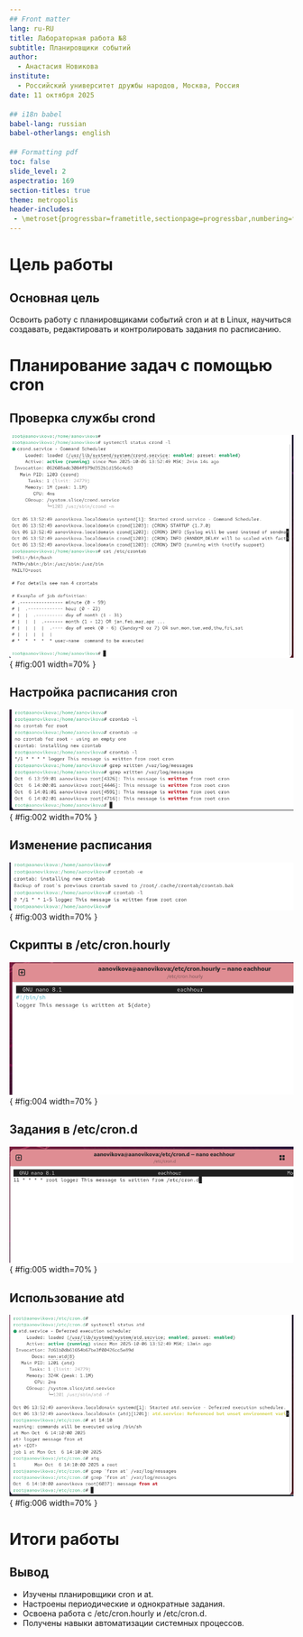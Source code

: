 ```yaml
---
## Front matter
lang: ru-RU
title: Лабораторная работа №8
subtitle: Планировщики событий
author:
  - Анастасия Новикова
institute:
  - Российский университет дружбы народов, Москва, Россия
date: 11 октября 2025

## i18n babel
babel-lang: russian
babel-otherlangs: english

## Formatting pdf
toc: false
slide_level: 2
aspectratio: 169
section-titles: true
theme: metropolis
header-includes:
 - \metroset{progressbar=frametitle,sectionpage=progressbar,numbering=fraction}
---
```


# Цель работы

## Основная цель

Освоить работу с планировщиками событий cron и at в Linux, научиться создавать, редактировать и контролировать задания по расписанию.

# Планирование задач с помощью cron

## Проверка службы crond

![Статус службы crond](image/Screenshot_1.png){ #fig:001 width=70% }

## Настройка расписания cron

![Создание задания cron](image/Screenshot_2.png){ #fig:002 width=70% }

## Изменение расписания

![Редактирование расписания root cron](image/Screenshot_3.png){ #fig:003 width=70% }

## Скрипты в /etc/cron.hourly

![Создание скрипта eachhour](image/Screenshot_4.png){ #fig:004 width=70% }

## Задания в /etc/cron.d

![Создание задания в /etc/cron.d](image/Screenshot_5.png){ #fig:005 width=70% }

## Использование atd

![Проверка статуса службы atd](image/Screenshot_6.png){ #fig:006 width=70% }

# Итоги работы

## Вывод

- Изучены планировщики cron и at.  
- Настроены периодические и однократные задания.  
- Освоена работа с /etc/cron.hourly и /etc/cron.d.  
- Получены навыки автоматизации системных процессов.  
